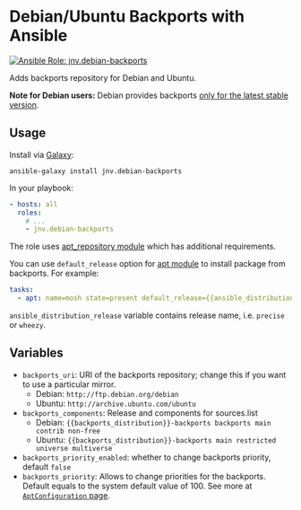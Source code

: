 # Debian/Ubuntu Backports with Ansible

[![Ansible Role: jnv.debian-backports](https://img.shields.io/ansible/role/224.svg?style=flat-square)](https://galaxy.ansible.com/jnv/debian-backports)

Adds backports repository for Debian and Ubuntu.

**Note for Debian users:** Debian provides backports [only for the latest stable version](https://backports.debian.org/news/stretch-backports/).

## Usage

Install via [Galaxy](https://galaxy.ansibleworks.com/):

```
ansible-galaxy install jnv.debian-backports
```

In your playbook:

```yaml
- hosts: all
  roles:
    # ...
    - jnv.debian-backports
```

The role uses [apt_repository module](http://docs.ansible.com/apt_repository_module.html) which has additional requirements.

You can use `default_release` option for [apt module](http://docs.ansible.com/apt_module.html) to install package from backports. For example:

```yaml
tasks:
  - apt: name=mosh state=present default_release={{ansible_distribution_release}}-backports
```

`ansible_distribution_release` variable contains release name, i.e. `precise` or `wheezy`.

## Variables

- `backports_uri`: URI of the backports repository; change this if you want to use a particular mirror.
    + Debian: `http://ftp.debian.org/debian`
    + Ubuntu: `http://archive.ubuntu.com/ubuntu`
- `backports_components`: Release and components for sources.list
    + Debian: `{{backports_distribution}}-backports backports main contrib non-free`
    + Ubuntu: `{{backports_distribution}}-backports main restricted universe multiverse`
- `backports_priority_enabled`: whether to change backports priority, default `false`
- `backports_priority`: Allows to change priorities for the backports. Default equals to the system default value of 100. See more at [`AptConfiguration` page](https://wiki.debian.org/AptConfiguration).
